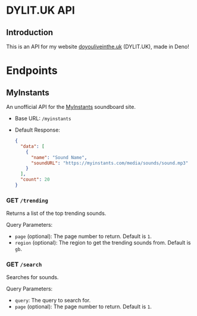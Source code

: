 # DYLIT.UK API
## Introduction
This is an API for my website [doyouliveinthe.uk][dylit.uk] (DYLIT.UK), made in Deno!

# Endpoints
## MyInstants
An unofficial API for the [MyInstants](https://myinstants.com) soundboard site.

- Base URL: `/myinstants`
- Default Response:

    ```json
    {
      "data": [
        {
          "name": "Sound Name",
          "soundURL": "https://myinstants.com/media/sounds/sound.mp3"
        }
      ],
      "count": 20
    }
    ```

### GET `/trending`
Returns a list of the top trending sounds.

Query Parameters:
- `page` (optional): The page number to return. Default is `1`.
- `region` (optional): The region to get the trending sounds from. Default is `gb`.

### GET `/search`
Searches for sounds.

Query Parameters:
- `query`: The query to search for.
- `page` (optional): The page number to return. Default is `1`.

[dylit.uk]: https://doyouliveinthe.uk
